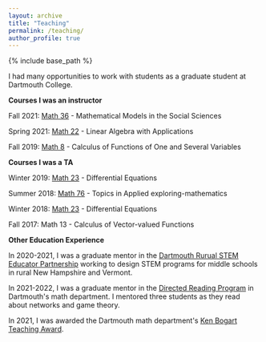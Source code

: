 ```yaml
---
layout: archive
title: "Teaching"
permalink: /teaching/
author_profile: true
---
```


{% include base_path %}

I had many opportunities to work with students as a graduate student at Dartmouth College. 

**Courses I was an instructor**

Fall 2021: [Math 36](https://math.dartmouth.edu/~m36f21/index.php) - Mathematical Models in the Social Sciences

Spring 2021: [Math 22](https://math.dartmouth.edu/~m22s21/index.html) - Linear Algebra with Applications

Fall 2019: [Math 8](http://www.math.dartmouth.edu/~m8f19/general.php) - Calculus of Functions of One and Several Variables

**Courses I was a TA**

Winter 2019: [Math 23](http://www.math.dartmouth.edu/~m23w19/) - Differential Equations

Summer 2018: [Math 76](http://www.math.dartmouth.edu/~m76x18/) - Topics in Applied exploring-mathematics

Winter 2018: [Math 23](http://www.math.dartmouth.edu/~m23w18/) - Differential Equations

Fall 2017: Math 13 - Calculus of Vector-valued Functions

**Other Education Experience**

In 2020-2021, I was a graduate mentor in the [Dartmouth Rurual STEM Educator Partnership](https://sepa.host.dartmouth.edu/) working to design STEM programs for middle schools in rural New Hampshire and Vermont.

In 2021-2022, I was a graduate mentor in the [Directed Reading Program](https://math.dartmouth.edu/~drp/) in Dartmouth's math department. I mentored three students as they read about networks and game theory.

In 2021, I was awarded the Dartmouth math department's [Ken Bogart Teaching Award](https://math.dartmouth.edu/news-resources/prizes/#:~:text=Bogart%20Teaching%20Award,educational%20mission%20of%20the%20department.).